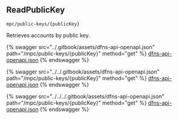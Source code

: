 
## ReadPublicKey
`mpc/public-keys/{publicKey}`

Retrieves accounts by public key.

{% swagger src="../.gitbook/assets/dfns-api-openapi.json" path="/mpc/public-keys/{publicKey}" method="get" %}
[dfns-api-openapi.json](../.gitbook/assets/dfns-api-openapi.json)
{% endswagger %}

{% swagger src="../../.gitbook/assets/dfns-api-openapi.json" path="/mpc/public-keys/{publicKey}" method="get" %}
[dfns-api-openapi.json](../../.gitbook/assets/dfns-api-openapi.json)
{% endswagger %}

{% swagger src="../../../.gitbook/assets/dfns-api-openapi.json" path="/mpc/public-keys/{publicKey}" method="get" %}
[dfns-api-openapi.json](../../../.gitbook/assets/dfns-api-openapi.json)
{% endswagger %}
